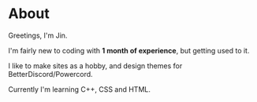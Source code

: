 About
==========
Greetings, I'm Jin.

I'm fairly new to coding with **1 month of experience**, but getting used to it.

I like to make sites as a hobby, and design themes for BetterDiscord/Powercord.

Currently I'm learning C++, CSS and HTML.

